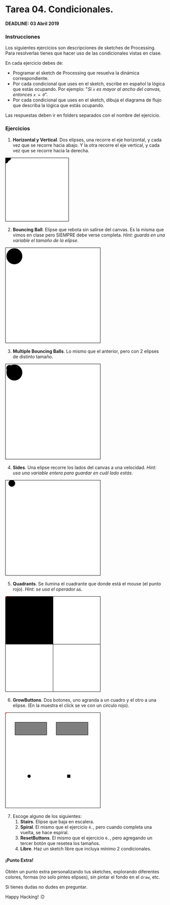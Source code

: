 # Tarea 04. Condicionales.

**DEADLINE: 03 Abril 2019**

### Instrucciones

Los siguientes ejercicios son descripciones de sketches de Processing. Para resolverlas tienes que hacer uso de las condicionales vistas en clase.

En cada ejercicio debes de:
  * Programar el sketch de Processing que resuelva la dinámica correspondiente.
  * Por cada condicional que uses en el sketch, escribe en español la lógica que estás ocupando.
  Por ejemplo: "_Si `x` es mayor al ancho del canvas, entonces `x = 0`_".
  * Por cada condicional que uses en el sketch, dibuja el diagrama de flujo que describa la lógica que estás ocupando.

Las respuestas deben ir en folders separados con el nombre del ejercicio.

### Ejercicios
1. **Horizontal y Vertical**. Dos elipses, una recorre el eje horizontal, y cada vez que se recorre hacia abajo. Y la otra recorre el eje vertical, y cada vez que se recorre hacia la derecha.

![vertical](verticalhorizontal.gif)

2. **Bouncing Ball**. Elipse que rebota sin salirse del canvas. Es la misma que vimos en clase pero SIEMPRE debe verse completa. _Hint: guarda en una variable el tamaño de la elipse_.

![bouncing](bouncing.gif)

3. **Multiple Bouncing Balls**. Lo mismo que el anterior, pero con 2 elipses de distinto tamaño.

![bouncing](multiplebouncing.gif)

4. **Sides**. Una elipse recorre los lados del canvas a una velocidad. _Hint: usa una variable entera para guardar en cuál lado estás_.

![sides](sides.gif)

5. **Quadrants**. Se ilumina el cuadrante que donde está el mouse (el punto rojo). _Hint: se usa el operador `&&`_.

![quadrants](quadrants.gif)

6. **GrowButtons**. Dos botones, uno agranda a un cuadro y el otro a una elipse. (En la muestra el click se ve con un circulo rojo).

![twobuttons](buttons.gif)

7. Escoge alguno de los siguientes:
   1. **Stairs**. Elipse que baja en escalera.
   2. **Spiral**. El mismo que el ejercicio `4.`, pero cuando completa una vuelta, se hace espiral.
   3. **ResetButtons**. El mismo que el ejercicio `6.`, pero agregando un tercer botón que resetea los tamaños.
   4. **Libre**. Haz un sketch libre que incluya mínimo 2 condicionales.

#### ¡Punto Extra!
Obtén un punto extra personalizando tus sketches, explorando diferentes colores, formas (no solo pintes elipses), sin pintar el fondo en el `draw`, etc.

Si tienes dudas no dudes en preguntar.

Happy Hacking! :D
